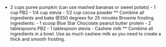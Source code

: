 - 2 cups puree pumpkin (can use mashed bananas or sweet potato) - 1 cup PB2 - 1/4 cup stevia - 1/2 cup cocoa powder ** Combine all ingredients and bake @350 degrees for 25 minutes Brownie frosting ingredients: - 1 scoop Blue Star Chocolate peanut butter protein - 2 tablespoons PB2 - 1 tablespoon stevia - Cashew milk ** Combine all ingredients in a bowl. Use as much cashew milk as you need to create a thick and smooth frosting.
